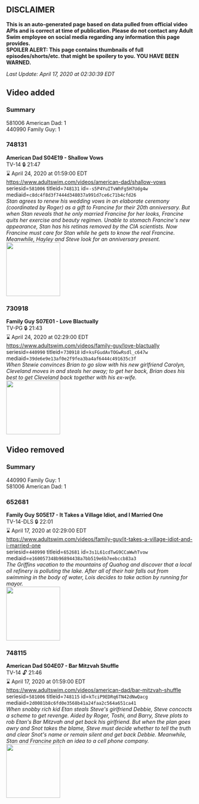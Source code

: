 ## DISCLAIMER
**This is an auto-generated page based on data pulled from official video APIs and is correct at time of publication. Please do not contact any Adult Swim employee on social media regarding any information this page provides.**  
**SPOILER ALERT: This page contains thumbnails of full episodes/shorts/etc. that might be spoilery to you. YOU HAVE BEEN WARNED.**  

_Last Update: April 17, 2020 at 02:30:39 EDT_
## Video added
### Summary
581006 American Dad: 1  
440990 Family Guy: 1  
### 748131
**American Dad S04E19 - Shallow Vows**  
TV-14 🔒 21:47  
⌛ April 24, 2020 at 01:59:00 EDT  
https://www.adultswim.com/videos/american-dad/shallow-vows  
seriesid=`581006` titleid=`748131` id=`-s5P4YuITvWhFg5H7Udg4w` mediaid=`c8dc4f8d3f7444d348037a991d7ce6c71b4cfd26`  
_Stan agrees to renew his wedding vows in an elaborate ceremony (coordinated by Roger) as a gift to Francine for their 20th anniversary. But when Stan reveals that he only married Francine for her looks, Francine quits her exercise and beauty regimen. Unable to stomach Francine's new appearance, Stan has his retinas removed by the CIA scientists. Now Francine must care for Stan while he gets to know the real Francine. Meanwhile, Hayley and Steve look for an anniversary present._  
<a href="https://i.cdn.turner.com/adultswim/big/image-upload/thumbnails/thumb-2_image-152821427501918.jpg"><img src="https://i.cdn.turner.com/adultswim/big/image-upload/thumbnails/thumb-2_image-152821427501918.jpg" height="144px" /></a>
### 730918
**Family Guy S07E01 - Love Blactually**  
TV-PG 🔒 21:43  
⌛ April 24, 2020 at 02:29:00 EDT  
https://www.adultswim.com/videos/family-guy/love-blactually  
seriesid=`440990` titleid=`730918` id=`ksFGudAvTOGwRsdl_c647w` mediaid=`39de6e9e13af0e2f9fea3ba4af6444c491635c3f`  
_When Stewie convinces Brian to go slow with his new girlfriend Carolyn, Cleveland moves in and steals her away; to get her back, Brian does his best to get Cleveland back together with his ex-wife._  
<a href="https://i.cdn.turner.com/asfix/repository//8a25c3920eaf5fa6010eaffb99c438bf/thumbnail_8406498781874516737.jpg"><img src="https://i.cdn.turner.com/asfix/repository//8a25c3920eaf5fa6010eaffb99c438bf/thumbnail_8406498781874516737.jpg" height="144px" /></a>
## Video removed
### Summary
440990 Family Guy: 1  
581006 American Dad: 1  
### 652681
**Family Guy S05E17 - It Takes a Village Idiot, and I Married One**  
TV-14-DLS 🔒 22:01  
⌛ April 17, 2020 at 02:29:00 EDT  
https://www.adultswim.com/videos/family-guy/it-takes-a-village-idiot-and-i-married-one  
seriesid=`440990` titleid=`652681` id=`3s1L61cdTwG9CCaWwhTvow` mediaid=`e160057348b96894438a7bb519e6b7eebccb83a3`  
_The Griffins vacation to the mountains of Quahog and discover that a local oil refinery is polluting the lake.  After all of their hair falls out from swimming in the body of water, Lois decides to take action by running for mayor._  
<a href="https://i.cdn.turner.com/adultswim/big/image-upload/thumbnails/thumb-2_image-15308998042944.jpg"><img src="https://i.cdn.turner.com/adultswim/big/image-upload/thumbnails/thumb-2_image-15308998042944.jpg" height="144px" /></a>
### 748115
**American Dad S04E07 - Bar Mitzvah Shuffle**  
TV-14 🔓 21:46  
⌛ April 17, 2020 at 01:59:00 EDT  
https://www.adultswim.com/videos/american-dad/bar-mitzvah-shuffle  
seriesid=`581006` titleid=`748115` id=`kTciP9EDRq6TN42dNwQacg` mediaid=`2d0081b8c6fd0e3568b41a24faa2c564a651ca41`  
_When snobby rich kid Etan steals Steve's girlfriend Debbie, Steve concocts a scheme to get revenge. Aided by Roger, Toshi, and Barry, Steve plots to rob Etan's Bar Mitzvah and get back his girlfriend. But when the plan goes awry and Snot takes the blame, Steve must decide whether to tell the truth and clear Snot's name or remain silent and get back Debbie. Meanwhile, Stan and Francine pitch an idea to a cell phone company._  
<a href="https://i.cdn.turner.com/adultswim/big/image-upload/thumbnails/thumb-2_image-152761985560312.jpg"><img src="https://i.cdn.turner.com/adultswim/big/image-upload/thumbnails/thumb-2_image-152761985560312.jpg" height="144px" /></a>
